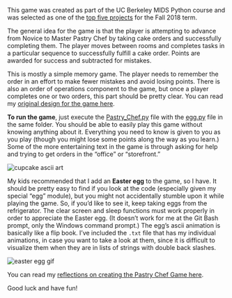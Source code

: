 This game was created as part of the UC Berkeley MIDS Python course and was selected as one of the [top five projects](https://github.com/UCB-INFO-PYTHON/MIDS_python_showcase) for the Fall 2018 term. 

The general idea for the game is that the player is attempting to advance from Novice to Master Pastry Chef by taking cake orders and successfully completing them. The player moves between rooms and completes tasks in a particular sequence to successfully fulfill a cake order. Points are awarded for success and subtracted for mistakes.

This is mostly a simple memory game. The player needs to remember the order in an effort to make fewer mistakes and avoid losing points. There is also an order of operations component to the game, but once a player completes one or two orders, this part should be pretty clear. You can read my [original design for the game here](https://github.com/lplimier/Data_Science_Portfolio/blob/master/Pastry_Chef_Game/PastryChefDesign.pdf).

**To run the game**, just execute the [Pastry_Chef.py](https://github.com/lplimier/Data_Science_Portfolio/blob/master/Pastry_Chef_Game/Pastry_Chef.py) file with the [egg.py](https://github.com/lplimier/Data_Science_Portfolio/blob/master/Pastry_Chef_Game/egg.py) file in the same folder. You should be able to easily play this game without knowing anything about it. Everything you need to know is given to you as you play (though you might lose some points along the way as you learn.) Some of the more entertaining text in the game is through asking for help and trying to get orders in the “office” or “storefront.” 

![cupcake ascii art](https://github.com/lplimier/Data_Science_Portfolio/blob/master/Images/cupcake-ascii-art.png)

My kids recommended that I add an **Easter egg** to the game, so I have. It should be pretty easy to find if you look at the code (especially given my special “egg” module), but you might not accidentally stumble upon it while playing the game. So, if you’d like to see it, keep taking eggs from the refrigerator. The clear screen and sleep functions must work properly in order to appreciate the Easter egg. (It doesn’t work for me at the Git Bash prompt, only the Windows command prompt.) The egg’s ascii animation is basically like a flip book. I’ve included the `.txt` file that has my individual animations, in case you want to take a look at them, since it is difficult to visualize them when they are in lists of strings with double back slashes.

![easter egg gif](https://github.com/lplimier/Data_Science_Portfolio/blob/master/Images/EasterEgg.gif)

You can read my [reflections on creating the Pastry Chef Game here](https://github.com/lplimier/Data_Science_Portfolio/blob/master/Pastry_Chef_Game/PastryChefReflections.pdf).

Good luck and have fun!
